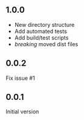 
## 1.0.0
* New directory structure
* Add automated tests
* Add build/test scripts
* *breaking* moved dist files

## 0.0.2
Fix issue #1 

## 0.0.1
Initial version